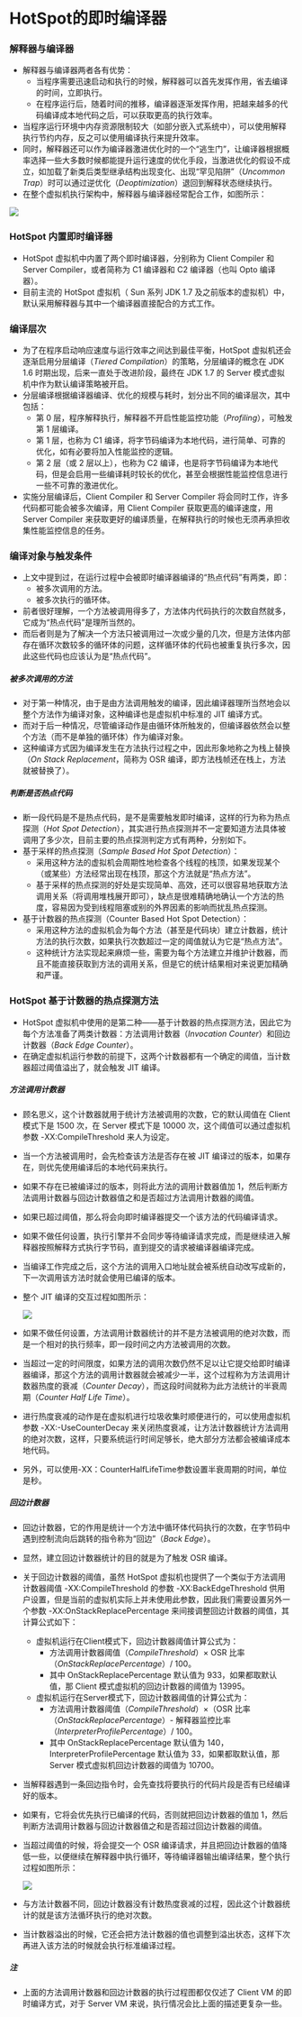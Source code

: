 # HotSpot的即时编译器

### 解释器与编译器

- 解释器与编译器两者各有优势：
  - 当程序需要迅速启动和执行的时候，解释器可以首先发挥作用，省去编译的时间，立即执行。
  - 在程序运行后，随着时间的推移，编译器逐渐发挥作用，把越来越多的代码编译成本地代码之后，可以获取更高的执行效率。
- 当程序运行环境中内存资源限制较大（如部分嵌入式系统中），可以使用解释执行节约内存，反之可以使用编译执行来提升效率。
- 同时，解释器还可以作为编译器激进优化时的一个“逃生门”，让编译器根据概率选择一些大多数时候都能提升运行速度的优化手段，当激进优化的假设不成立，如加载了新类后类型继承结构出现变化、出现“罕见陷阱”（*Uncommon Trap*）时可以通过逆优化（*Deoptimization*）退回到解释状态继续执行。
- 在整个虚拟机执行架构中，解释器与编译器经常配合工作，如图所示：

![](img/36.png)

### HotSpot 内置即时编译器

- HotSpot 虚拟机中内置了两个即时编译器，分别称为 Client Compiler 和 Server Compiler，或者简称为 C1 编译器和 C2 编译器（也叫 Opto 编译器）。
- 目前主流的 HotSpot 虚拟机（ Sun 系列 JDK 1.7 及之前版本的虚拟机）中，默认采用解释器与其中一个编译器直接配合的方式工作。

### 编译层次

- 为了在程序启动响应速度与运行效率之间达到最佳平衡，HotSpot 虚拟机还会逐渐启用分层编译（*Tiered Compilation*）的策略，分层编译的概念在 JDK 1.6 时期出现，后来一直处于改进阶段，最终在 JDK 1.7 的 Server 模式虚拟机中作为默认编译策略被开启。
- 分层编译根据编译器编译、优化的规模与耗时，划分出不同的编译层次，其中包括：
  - 第 0 层，程序解释执行，解释器不开启性能监控功能（*Profiling*），可触发第 1 层编译。
  - 第 1 层，也称为 C1 编译，将字节码编译为本地代码，进行简单、可靠的优化，如有必要将加入性能监控的逻辑。
  - 第 2 层（或 2 层以上），也称为 C2 编译，也是将字节码编译为本地代码，但是会启用一些编译耗时较长的优化，甚至会根据性能监控信息进行一些不可靠的激进优化。
- 实施分层编译后，Client Compiler 和 Server Compiler 将会同时工作，许多代码都可能会被多次编译，用 Client Compiler 获取更高的编译速度，用 Server Compiler 来获取更好的编译质量，在解释执行的时候也无须再承担收集性能监控信息的任务。

### 编译对象与触发条件

- 上文中提到过，在运行过程中会被即时编译器编译的“热点代码”有两类，即：
  - 被多次调用的方法。
  - 被多次执行的循环体。
- 前者很好理解，一个方法被调用得多了，方法体内代码执行的次数自然就多，它成为“热点代码”是理所当然的。
- 而后者则是为了解决一个方法只被调用过一次或少量的几次，但是方法体内部存在循环次数较多的循环体的问题，这样循环体的代码也被重复执行多次，因此这些代码也应该认为是“热点代码”。

##### 被多次调用的方法

- 对于第一种情况，由于是由方法调用触发的编译，因此编译器理所当然地会以整个方法作为编译对象，这种编译也是虚拟机中标准的 JIT 编译方式。
- 而对于后一种情况，尽管编译动作是由循环体所触发的，但编译器依然会以整个方法（而不是单独的循环体）作为编译对象。
- 这种编译方式因为编译发生在方法执行过程之中，因此形象地称之为栈上替换（*On Stack Replacement*，简称为 OSR 编译，即方法栈帧还在栈上，方法就被替换了）。

##### 判断是否热点代码

- 断一段代码是不是热点代码，是不是需要触发即时编译，这样的行为称为热点探测（*Hot Spot Detection*），其实进行热点探测并不一定要知道方法具体被调用了多少次，目前主要的热点探测判定方式有两种，分别如下。
- 基于采样的热点探测（*Sample Based Hot Spot Detection*）：
  - 采用这种方法的虚拟机会周期性地检查各个线程的栈顶，如果发现某个（或某些）方法经常出现在栈顶，那这个方法就是“热点方法”。
  - 基于采样的热点探测的好处是实现简单、高效，还可以很容易地获取方法调用关系（将调用堆栈展开即可），缺点是很难精确地确认一个方法的热度，容易因为受到线程阻塞或别的外界因素的影响而扰乱热点探测。
- 基于计数器的热点探测（Counter Based Hot Spot Detection）：
  - 采用这种方法的虚拟机会为每个方法（甚至是代码块）建立计数器，统计方法的执行次数，如果执行次数超过一定的阈值就认为它是“热点方法”。
  - 这种统计方法实现起来麻烦一些，需要为每个方法建立并维护计数器，而且不能直接获取到方法的调用关系，但是它的统计结果相对来说更加精确和严谨。

### HotSpot 基于计数器的热点探测方法

-  HotSpot 虚拟机中使用的是第二种——基于计数器的热点探测方法，因此它为每个方法准备了两类计数器：方法调用计数器（*Invocation Counter*）和回边计数器（*Back Edge Counter*）。
- 在确定虚拟机运行参数的前提下，这两个计数器都有一个确定的阈值，当计数器超过阈值溢出了，就会触发 JIT 编译。

##### 方法调用计数器

- 顾名思义，这个计数器就用于统计方法被调用的次数，它的默认阈值在 Client 模式下是 1500 次，在 Server 模式下是 10000 次，这个阈值可以通过虚拟机参数 -XX:CompileThreshold 来人为设定。
- 当一个方法被调用时，会先检查该方法是否存在被 JIT 编译过的版本，如果存在，则优先使用编译后的本地代码来执行。
- 如果不存在已被编译过的版本，则将此方法的调用计数器值加 1，然后判断方法调用计数器与回边计数器值之和是否超过方法调用计数器的阈值。
- 如果已超过阈值，那么将会向即时编译器提交一个该方法的代码编译请求。

- 如果不做任何设置，执行引擎并不会同步等待编译请求完成，而是继续进入解释器按照解释方式执行字节码，直到提交的请求被编译器编译完成。

- 当编译工作完成之后，这个方法的调用入口地址就会被系统自动改写成新的，下一次调用该方法时就会使用已编译的版本。

- 整个 JIT 编译的交互过程如图所示：

  ![](img/37.png)

- 如果不做任何设置，方法调用计数器统计的并不是方法被调用的绝对次数，而是一个相对的执行频率，即一段时间之内方法被调用的次数。

- 当超过一定的时间限度，如果方法的调用次数仍然不足以让它提交给即时编译器编译，那这个方法的调用计数器就会被减少一半，这个过程称为方法调用计数器热度的衰减（*Counter Decay*），而这段时间就称为此方法统计的半衰周期（*Counter Half Life Time*）。

- 进行热度衰减的动作是在虚拟机进行垃圾收集时顺便进行的，可以使用虚拟机参数 -XX:-UseCounterDecay 来关闭热度衰减，让方法计数器统计方法调用的绝对次数，这样，只要系统运行时间足够长，绝大部分方法都会被编译成本地代码。

- 另外，可以使用-XX：CounterHalfLifeTime参数设置半衰周期的时间，单位是秒。

##### 回边计数器

- 回边计数器，它的作用是统计一个方法中循环体代码执行的次数，在字节码中遇到控制流向后跳转的指令称为“回边”（*Back Edge*）。

- 显然，建立回边计数器统计的目的就是为了触发 OSR 编译。

- 关于回边计数器的阈值，虽然 HotSpot 虚拟机也提供了一个类似于方法调用计数器阈值 -XX:CompileThreshold 的参数 -XX:BackEdgeThreshold 供用户设置，但是当前的虚拟机实际上并未使用此参数，因此我们需要设置另外一个参数 -XX:OnStackReplacePercentage 来间接调整回边计数器的阈值，其计算公式如下：

  - 虚拟机运行在Client模式下，回边计数器阈值计算公式为：
    - 方法调用计数器阈值（*CompileThreshold*）× OSR 比率（*OnStackReplacePercentage*）/ 100。
    -  其中 OnStackReplacePercentage 默认值为 933，如果都取默认值，那 Client 模式虚拟机的回边计数器的阈值为 13995。
  - 虚拟机运行在Server模式下，回边计数器阈值的计算公式为：
    - 方法调用计数器阈值（*CompileThreshold*）×（OSR 比率（*OnStackReplacePercentage*）- 解释器监控比率（*InterpreterProfilePercentage*）/ 100。
    - 其中 OnStackReplacePercentage 默认值为 140，InterpreterProfilePercentage 默认值为 33，如果都取默认值，那 Server 模式虚拟机回边计数器的阈值为 10700。

- 当解释器遇到一条回边指令时，会先查找将要执行的代码片段是否有已经编译好的版本。

- 如果有，它将会优先执行已编译的代码，否则就把回边计数器的值加 1，然后判断方法调用计数器与回边计数器值之和是否超过回边计数器的阈值。

- 当超过阈值的时候，将会提交一个 OSR 编译请求，并且把回边计数器的值降低一些，以便继续在解释器中执行循环，等待编译器输出编译结果，整个执行过程如图所示：

  ![](img/38.png)

- 与方法计数器不同，回边计数器没有计数热度衰减的过程，因此这个计数器统计的就是该方法循环执行的绝对次数。

- 当计数器溢出的时候，它还会把方法计数器的值也调整到溢出状态，这样下次再进入该方法的时候就会执行标准编译过程。

##### 注

- 上面的方法调用计数器和回边计数器的执行过程图都仅仅述了 Client VM 的即时编译方式，对于 Server VM 来说，执行情况会比上面的描述更复杂一些。